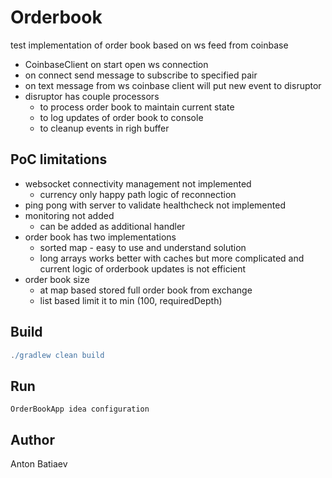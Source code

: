 # Orderbook

test implementation of order book based on ws feed from coinbase

- CoinbaseClient on start open ws connection
- on connect send message to subscribe to specified pair
- on text message from ws coinbase client will put new event to disruptor
- disruptor has couple processors
  - to process order book to maintain current state
  - to log updates of order book to console
  - to cleanup events in righ buffer

## PoC limitations
- websocket connectivity management not implemented
  - currency only happy path logic of reconnection
- ping pong with server to validate healthcheck not implemented
- monitoring not added
  - can be added as additional handler
- order book has two implementations
  - sorted map - easy to use and understand solution
  - long arrays works better with caches but more complicated and current logic of orderbook updates is not efficient
- order book size
  - at map based stored full order book from exchange
  - list based limit it to min (100, requiredDepth)

## Build

```groovy
./gradlew clean build
```

## Run

```
OrderBookApp idea configuration
```

## Author

Anton Batiaev
